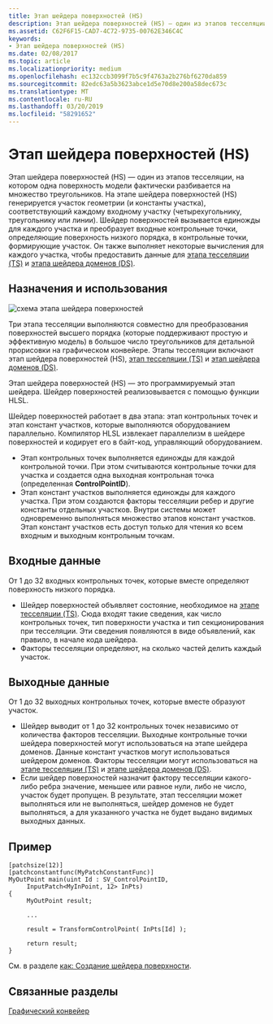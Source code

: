 ```yaml
---
title: Этап шейдера поверхностей (HS)
description: Этап шейдера поверхностей (HS) — один из этапов тесселяции, на котором одна поверхность модели фактически разбивается на множество треугольников.
ms.assetid: C62F6F15-CAD7-4C72-9735-00762E346C4C
keywords:
- Этап шейдера поверхностей (HS)
ms.date: 02/08/2017
ms.topic: article
ms.localizationpriority: medium
ms.openlocfilehash: ec132ccb3099f7b5c9f4763a2b276bf6270da859
ms.sourcegitcommit: 82edc63a5b3623abce1d5e70d8e200a58dec673c
ms.translationtype: MT
ms.contentlocale: ru-RU
ms.lasthandoff: 03/20/2019
ms.locfileid: "58291652"
---
```

# <a name="hull-shader-hs-stage"></a>Этап шейдера поверхностей (HS)

Этап шейдера поверхностей (HS) — один из этапов тесселяции, на котором одна поверхность модели фактически разбивается на множество треугольников. На этапе шейдера поверхностей (HS) генерируется участок геометрии (и константы участка), соответствующий каждому входному участку (четырехугольнику, треугольнику или линии). Шейдер поверхностей вызывается единожды для каждого участка и преобразует входные контрольные точки, определяющие поверхность низкого порядка, в контрольные точки, формирующие участок. Он также выполняет некоторые вычисления для каждого участка, чтобы предоставить данные для [этапа тесселяции (TS)](tessellator-stage--ts-.md) и [этапа шейдера доменов (DS)](domain-shader-stage--ds-.md).

## <a name="span-idpurposeandusesspanspan-idpurposeandusesspanspan-idpurposeandusesspanpurpose-and-uses"></a><span id="Purpose_and_uses"></span><span id="purpose_and_uses"></span><span id="PURPOSE_AND_USES"></span>Назначения и использования


![схема этапа шейдера поверхностей](images/d3d11-hull-shader.png)

Три этапа тесселяции выполняются совместно для преобразования поверхностей высшего порядка (которые поддерживают простую и эффективную модель) в большое число треугольников для детальной прорисовки на графическом конвейере. Этапы тесселяции включают этап шейдера поверхностей (HS), [этап тесселяции (TS)](tessellator-stage--ts-.md) и [этап шейдера доменов (DS)](domain-shader-stage--ds-.md).

Этап шейдера поверхностей (HS) — это программируемый этап шейдера. Шейдер поверхностей реализовывается с помощью функции HLSL.

Шейдер поверхностей работает в два этапа: этап контрольных точек и этап констант участков, которые выполняются оборудованием параллельно. Компилятор HLSL извлекает параллелизм в шейдере поверхностей и кодирует его в байт-код, управляющий оборудованием.

-   Этап контрольных точек выполняется единожды для каждой контрольной точки. При этом считываются контрольные точки для участка и создается одна выходная контрольная точка (определенная **ControlPointID**).
-   Этап констант участков выполняется единожды для каждого участка. При этом создаются факторы тесселяции ребер и другие константы отдельных участков. Внутри системы может одновременно выполняться множество этапов констант участков. Этап констант участков есть доступ только для чтения ко всем входным и выходным контрольным точкам.

## <a name="span-idinputspanspan-idinputspanspan-idinputspaninput"></a><span id="Input"></span><span id="input"></span><span id="INPUT"></span>Входные данные


От 1 до 32 входных контрольных точек, которые вместе определяют поверхность низкого порядка.

-   Шейдер поверхностей объявляет состояние, необходимое на [этапе тесселяции (TS)](tessellator-stage--ts-.md). Сюда входят такие сведения, как число контрольных точек, тип поверхности участка и тип секционирования при тесселяции. Эти сведения появляются в виде объявлений, как правило, в начале кода шейдера.
-   Факторы тесселяции определяют, на сколько частей делить каждый участок.

## <a name="span-idoutputspanspan-idoutputspanspan-idoutputspanoutput"></a><span id="Output"></span><span id="output"></span><span id="OUTPUT"></span>Выходные данные


От 1 до 32 выходных контрольных точек, которые вместе образуют участок.

-   Шейдер выводит от 1 до 32 контрольных точек независимо от количества факторов тесселяции. Выходные контрольные точки шейдера поверхностей могут использоваться на этапе шейдера доменов. Данные констант участков могут использоваться шейдером доменов. Факторы тесселяции могут использоваться на [этапе тесселяции (TS)](tessellator-stage--ts-.md) и [этапе шейдера доменов (DS)](domain-shader-stage--ds-.md).
-   Если шейдер поверхностей назначит фактору тесселяции какого-либо ребра значение, меньшее или равное нули, либо не число, участок будет пропущен. В результате, этап тесселяции может выполняться или не выполняться, шейдер доменов не будет выполняться, а для указанного участка не будет выдано видимых выходных данных.

## <a name="span-idexamplespanspan-idexamplespanspan-idexamplespanexample"></a><span id="Example"></span><span id="example"></span><span id="EXAMPLE"></span>Пример


```hlsl
[patchsize(12)]
[patchconstantfunc(MyPatchConstantFunc)]
MyOutPoint main(uint Id : SV_ControlPointID,
     InputPatch<MyInPoint, 12> InPts)
{
     MyOutPoint result;
     
     ...
     
     result = TransformControlPoint( InPts[Id] );

     return result;
}
```

См. в разделе [как: Создание шейдера поверхности](https://msdn.microsoft.com/library/windows/desktop/ff476338).

## <a name="span-idrelated-topicsspanrelated-topics"></a><span id="related-topics"></span>Связанные разделы


[Графический конвейер](graphics-pipeline.md)

 

 




